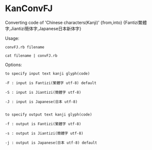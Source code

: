 ﻿# KanConvFJ
Converting code of 'Chinese characters(Kanji)' {from,into} {Fantizi繁體字,Jiantizi簡体字,Japanese日本新体字}


Usage:

	convFJ.rb filename
	
	cat filename | convFJ.rb
	
	
Options:

	to specify input text kanji glyph(code)
	
	-F : input is Fantizi(繁體字 utf-8) default
	
	-S : input is Jiantizi(簡體字 utf-8)
	
	-J : input is Japanese(日本 utf-8)


	to specify output text kanji glyph(code)
	
	-f : output is Fantizi(繁體字 utf-8)
	
	-s : output is Jiantizi(簡體字 utf-8)
	
	-j : output is Japanese(日本 utf-8) default
	
